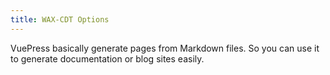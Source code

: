 ```yaml
---
title: WAX-CDT Options
---
```


VuePress basically generate pages from Markdown files. So you can use it to generate documentation or blog sites easily.
